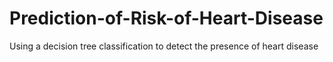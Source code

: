 # Prediction-of-Risk-of-Heart-Disease
Using a decision tree classification to detect the presence of heart disease

